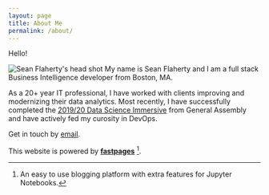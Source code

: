 ```yaml
---
layout: page
title: About Me
permalink: /about/
---
```


Hello!

![Sean Flaherty's head shot]({{site.baseurl}}/images/me_pxpro.png#right "Sean E. Flaherty")
My name is Sean Flaherty and I am a full stack Business Intelligence developer from Boston, MA. 

As a 20+ year IT professional, I have worked with clients improving and modernizing their data analytics. Most recently, I have successfully completed the [2019/20 Data Science Immersive](https://generalassemb.ly/education/data-science-immersive/boston) from General Assembly and have actively fed my curosity in DevOps. 


Get in touch by [email](TKTKTK).


This website is powered by **[fastpages](https://github.com/fastai/fastpages)** [^1].



[^1]:An easy to use blogging platform with extra features for Jupyter Notebooks.
